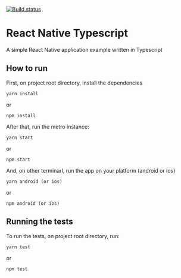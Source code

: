 [![Build status](https://ci.appveyor.com/api/projects/status/jukb931y88iugbcb?svg=true)](https://ci.appveyor.com/project/lucasalveslm/reactnativets)

# React Native Typescript

A simple React Native application example written in Typescript

## How to run

First, on project root directory, install the dependencies

```
yarn install
```

or

```
npm install
```

After that, run the metro instance:

```
yarn start
```

or

```
npm start
```

And, on other terminarl, run the app on your platform (android or ios)

```
yarn android (or ios)
```

or

```
npm android (or ios)
```

## Running the tests

To run the tests, on project root directory, run:

```
yarn test
```

or

```
npm test
```
